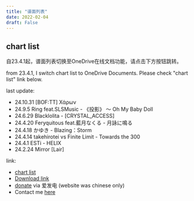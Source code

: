 ```yaml
---
title: "谱面列表"
date: 2022-02-04
draft: False
---
```


<!--more-->

## chart list

自23.4.1起，谱面列表切换至OneDrive在线文档功能，请点击下方按钮跳转。

from 23.4.1, I switch chart list to OneDrive Documents. Please check "chart list" link below.

last update:
- 24.10.31  [BOF:TT] Χάρων
- 24.9.5    Ring feat.SLSMusic - 《投影》 ～ Oh My Baby Doll
- 24.6.29   Blacklolita - [CRYSTAL_ACCESS]
- 24.4.20   Feryquitous feat.藍月なくる - 月詠に鳴る
- 24.4.18   かゆき - Blazing：Storm
- 24.4.14   takehirotei vs Finite Limit - Towards the 300
- 24.4.1    ESTi - HELIX
- 24.2.24   Mirror [Lair]

link:
- [chart list](https://1drv.ms/x/s!AtWwFFP6WrppltpqFHQ3s_5iuojGbg?e=eBihM3)
- [Download link](https://1drv.ms/u/s!AtWwFFP6WrppkIsURS6a5_I8jWkeeg)
- [donate](https://afdian.net/@Scely) via 爱发电 (website was chinese only)
- Contact me [here](https://scelym.github.io/post/me/#%E8%81%94%E7%B3%BB%E6%96%B9%E5%BC%8F)